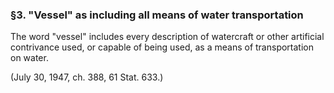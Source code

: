 ### §3. "Vessel" as including all means of water transportation ###

The word "vessel" includes every description of watercraft or other artificial contrivance used, or capable of being used, as a means of transportation on water.

(July 30, 1947, ch. 388, 61 Stat. 633.)